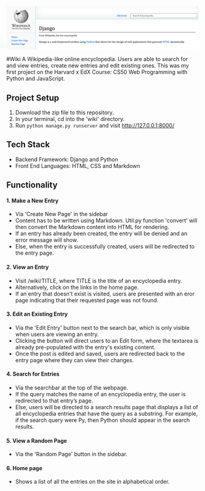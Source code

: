 ![Header](https://github.com/alicialawjy/wiki/blob/main/Screenshots/Entry.png)

#Wiki
A Wikipedia-like online encyclopedia. Users are able to search for and view entries, create new entries and edit existing ones. This was my first project on the Harvard x EdX Course: CS50 Web Programming with Python and JavaScript.

## Project Setup
1. Download the zip file to this repository.
2. In your terminal, cd into the 'wiki' directory.
3. Run ```python manage.py runserver``` and visit <a>http://127.0.0.1:8000/</a>

## Tech Stack
- Backend Framework: Django and Python
- Front End Languages: HTML, CSS and Markdown

## Functionality
#### 1. Make a New Entry
- Via 'Create New Page' in the sidebar
- Content has to be written using Markdown. Util.py function 'convert' will then convert the Markdown content into HTML for rendering.
- If an entry has already been created, the entry will be denied and an error message will show.
- Else, when the entry is successfully created, users will be redirected to the entry page.

#### 2. View an Entry
- Visit /wiki/TITLE, where TITLE is the title of an encyclopedia entry.
- Alternatively, click on the links in the home page.
- If an entry that doesn't exist is visited, users are presented with an eror page indicating that their requested page was not found.

#### 3. Edit an Existing Entry
- Via the 'Edit Entry' button next to the search bar, which is only visible when users are viewing an entry.
- Clicking the button will direct users to an Edit form, where the textarea is already pre-populated with the entry's existing content.
- Once the post is edited and saved, users are redirected back to the entry page where they can view their changes.

#### 4. Search for Entries
- Via the searchbar at the top of the webpage.
- If the query matches the name of an encyclopedia entry, the user is redirected to that entry’s page.
- Else, users will be directed to a search results page that displays a list of all encyclopedia entries that have the query as a substring. For example, if the search query were Py, then Python should appear in the search results.

#### 5. View a Random Page
- Via the 'Random Page' button in the sidebar.

#### 6. Home page
- Shows a list of all the entries on the site in alphabetical order.
